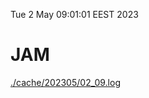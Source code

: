 Tue  2 May 09:01:01 EEST 2023
# JAM
<a href='./cache/202305/02_09.log'>./cache/202305/02_09.log</a>
